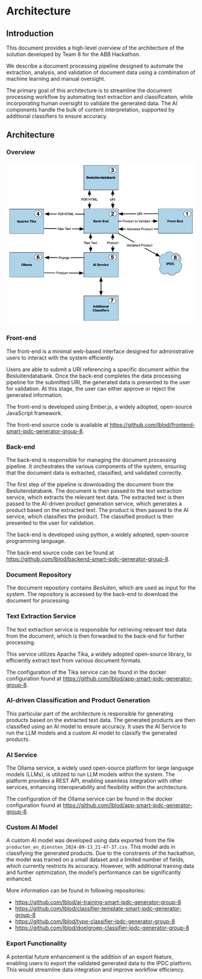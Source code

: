 # Architecture

## Introduction

This document provides a high-level overview of the architecture of the solution developed by Team 8 for the ABB Hackathon.

We describe a document processing pipeline designed to automate the extraction, analysis, and validation of document data using a combination of machine learning and manual oversight.

The primary goal of this architecture is to streamline the document processing workflow by automating text extraction and classification, while incorporating human oversight to validate the generated data. The AI components handle the bulk of content interpretation, supported by additional classifiers to ensure accuracy.

## Architecture

### Overview

![alt text](media/architecture.png)

### Front-end

The front-end is a minimal web-based interface designed for administrative users to interact with the system efficiently.

Users are able to submit a URI referencing a specific document within the Besluitendatabank. Once the back-end completes the data processing pipeline for the submitted URI, the generated data is presented to the user for validation. At this stage, the user can either approve or reject the generated information.

The front-end is developed using Ember.js, a widely adopted, open-source JavaScript framework.

The front-end source code is available at https://github.com/lblod/frontend-smart-ipdc-generator-group-8.

### Back-end

The back-end is responsible for managing the document processing pipeline. It orchestrates the various components of the system, ensuring that the document data is extracted, classified, and validated correctly.

The first step of the pipeline is downloading the document from the Besluitendatabank. The document is then passed to the text extraction service, which extracts the relevant text data. The extracted text is then passed to the AI-driven product generation service, which generates a product based on the extracted text. The product is then passed to the AI service, which classifies the product. The classified product is then presented to the user for validation.

The back-end is developed using python, a widely adopted, open-source programming language.

The back-end source code can be found at https://github.com/lblod/backend-smart-ipdc-generator-group-8.

### Document Repository

The document repository contains _Besluiten_, which are used as input for the system. The repository is accessed by the back-end to download the document for processing.

### Text Extraction Service

The text extraction service is responsible for retrieving relevant text data from the document, which is then forwarded to the back-end for further processing.

This service utilizes Apache Tika, a widely adopted open-source library, to efficiently extract text from various document formats.

The configuration of the Tika service can be found in the docker configuration found at https://github.com/lblod/app-smart-ipdc-generator-group-8.

### AI-driven Classification and Product Generation

This particular part of the architecture is responsible for generating products based on the extracted text data. The generated products are then classified using an AI model to ensure accuracy. It uses the AI Service to run the LLM models and a custom AI model to classify the generated products.

### AI Service

The Ollama service, a widely used open-source platform for large language models (LLMs), is utilized to run LLM models within the system. The platform provides a REST API, enabling seamless integration with other services, enhancing interoperability and flexibility within the architecture.

The configuration of the Ollama service can be found in the docker configuration found at https://github.com/lblod/app-smart-ipdc-generator-group-8.

### Custom AI Model

A custom AI model was developed using data exported from the file `producten_en_diensten_2024-09-13_21-47-37.csv`. This model aids in classifying the generated products. Due to the constraints of the hackathon, the model was trained on a small dataset and a limited number of fields, which currently restricts its accuracy. However, with additional training data and further optimization, the model’s performance can be significantly enhanced.

More information can be found in following repositories:

- https://github.com/lblod/ai-training-smart-ipdc-generator-group-8
- https://github.com/lblod/classifier-template-smart-ipdc-generator-group-8
- https://github.com/lblod/type-classifier-ipdc-generator-group-8
- https://github.com/lblod/doelgroep-classifier-ipdc-generator-group-8

### Export Functionality

A potential future enhancement is the addition of an export feature, enabling users to export the validated generated data to the IPDC platform. This would streamline data integration and improve workflow efficiency.
